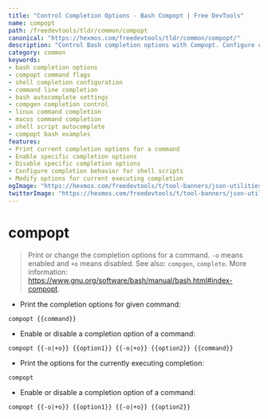 ```yaml
---
title: "Control Completion Options - Bash Compopt | Free DevTools"
name: compopt
path: /freedevtools/tldr/common/compopt
canonical: "https://hexmos.com/freedevtools/tldr/common/compopt/"
description: "Control Bash completion options with Compopt. Configure command completion behavior, enabling or disabling specific flags. Free online tool, no registration required."
category: common
keywords:
- bash completion options
- compopt command flags
- shell completion configuration
- command line completion
- bash autocomplete settings
- compgen completion control
- linux command completion
- macos command completion
- shell script autocomplete
- compopt bash examples
features:
- Print current completion options for a command
- Enable specific completion options
- Disable specific completion options
- Configure completion behavior for shell scripts
- Modify options for current executing completion
ogImage: "https://hexmos.com/freedevtools/t/tool-banners/json-utilities-banner.png"
twitterImage: "https://hexmos.com/freedevtools/t/tool-banners/json-utilities-banner.png"
---
```


# compopt

> Print or change the completion options for a command.
> `-o` means enabled and `+o` means disabled.
> See also: `compgen`, `complete`.
> More information: <https://www.gnu.org/software/bash/manual/bash.html#index-compopt>.

- Print the completion options for given command:

`compopt {{command}}`

- Enable or disable a completion option of a command:

`compopt {{-o|+o}} {{option1}} {{-o|+o}} {{option2}} {{command}}`

- Print the options for the currently executing completion:

`compopt`

- Enable or disable a completion option of a command:

`compopt {{-o|+o}} {{option1}} {{-o|+o}} {{option2}}`
